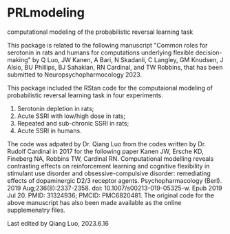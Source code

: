 # PRLmodeling
computational modeling of the probabilistic reversal learning task

This package is related to the following manuscript 
"Common roles for serotonin in rats and humans for computations underlying flexible decision-making" 
by Q Luo, JW Kanen, A Bari, N Skadanli, C Langley, GM Knudsen, J Alsio, BU Phillips, BJ Sahakian, RN Cardinal, and TW Robbins,
that has been submitted to Neuropsychopharmocology 2023.

This package included the RStan code for the computaional modeling of probabilistic reversal learning task in four experiments. 

1) Serotonin depletion in rats;
2) Acute SSRI with low/high dose in rats;
3) Repeated and sub-chronic SSRI in rats;
4) Acute SSRI in humans.

The code was adpated by Dr. Qiang Luo from the codes written by Dr. Rudolf Cardinal in 2017 for the following paper
Kanen JW, Ersche KD, Fineberg NA, Robbins TW, Cardinal RN. 
Computational modelling reveals contrasting effects on reinforcement 
learning and cognitive flexibility in stimulant use disorder and obsessive-compulsive disorder: 
remediating effects of dopaminergic D2/3 receptor agents. Psychopharmacology (Berl). 
2019 Aug;236(8):2337-2358. 
doi: 10.1007/s00213-019-05325-w. Epub 2019 Jul 20. PMID: 31324936; PMCID: PMC6820481.
The original code for the above manuscript has also been made available as the online supplemenatry files. 


Last edited by Qiang Luo, 2023.6.16


